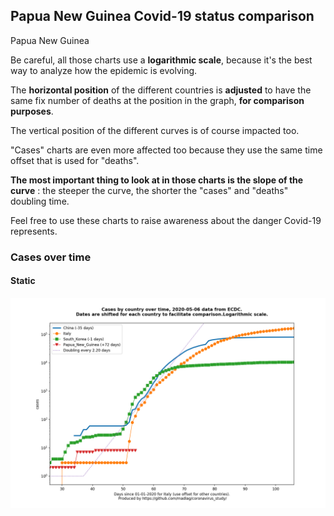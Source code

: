## Papua New Guinea Covid-19 status comparison 

Papua New Guinea



Be careful, all those charts use a **logarithmic scale**, because it's the best way to analyze how the epidemic is evolving.
 
The **horizontal position** of the different countries is **adjusted** to have the same fix number of deaths at the position in the graph, **for comparison purposes**.

The vertical position of the different curves is of course impacted too.

"Cases" charts are even more affected too because they use the same time offset that is used for "deaths".

**The most important thing to look at in those charts is the slope of the curve** : the steeper the curve, the shorter the "cases" and "deaths" doubling time.

Feel free to use these charts to raise awareness about the danger Covid-19 represents. 


 
### Cases over time
 
#### Static
![Papua New Guinea covid-19 cases static chart](https://raw.githubusercontent.com/madlag/coronavirus_study/master/notebooks/graphs/2020-05-06/countries/Papua_New_Guinea/2020-05-06_Papua_New_Guinea_cases.png "Papua New Guinea covid-19 cases static chart")   

